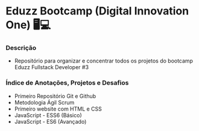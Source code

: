 # Eduzz Bootcamp (Digital Innovation One) 🖥💻

### Descrição

- Repositório para organizar e concentrar todos os projetos do bootcamp Eduzz Fullstack Developer #3

### Índice de Anotações, Projetos e Desafios

- Primeiro Repositório Git e Github
- Metodologia Ágil Scrum
- Primeiro website com HTML e CSS
- JavaScript - ESS6 (Básico)
- JavaScript - ES6 (Avançado)